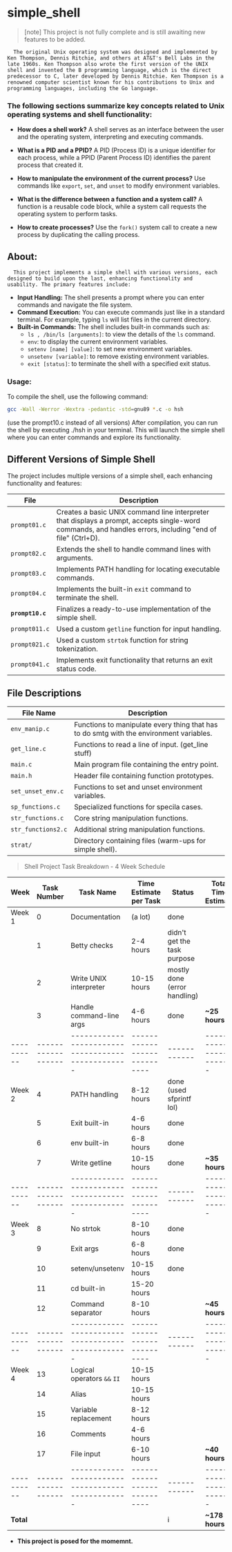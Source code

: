 # simple_shell

> [note]
> This project is not fully complete and is still awaiting new features to be added.

      The original Unix operating system was designed and implemented by Ken Thompson, Dennis Ritchie, and others at AT&T's Bell Labs in the late 1960s. Ken Thompson also wrote the first version of the UNIX shell and invented the B programming language, which is the direct predecessor to C, later developed by Dennis Ritchie. Ken Thompson is a renowned computer scientist known for his contributions to Unix and programming languages, including the Go language.

### The following sections summarize key concepts related to Unix operating systems and shell functionality:
- **How does a shell work?** A shell serves as an interface between the user and the operating system, interpreting and executing commands.
  
- **What is a PID and a PPID?** A PID (Process ID) is a unique identifier for each process, while a PPID (Parent Process ID) identifies the parent process that created it.
  
- **How to manipulate the environment of the current process?** Use commands like `export`, `set`, and `unset` to modify environment variables.
  
- **What is the difference between a function and a system call?** A function is a reusable code block, while a system call requests the operating system to perform tasks.
  
- **How to create processes?** Use the `fork()` system call to create a new process by duplicating the calling process.

## About: 

      This project implements a simple shell with various versions, each designed to build upon the last, enhancing functionality and usability. The primary features include:
- **Input Handling:** The shell presents a prompt where you can enter commands and navigate the file system.
- **Command Execution:** You can execute commands just like in a standard terminal. For example, typing `ls` will list files in the current directory.
- **Built-in Commands:** The shell includes built-in commands such as:
  - `ls , /bin/ls [arguments]`: to view the details of the `ls` command.
  - `env`: to display the current environment variables.
  - `setenv [name] [value]`: to set new environment variables.
  - `unsetenv [variable]`: to remove existing environment variables.
  - `exit [status]`: to terminate the shell with a specified exit status.

### Usage:

To compile the shell, use the following command:

```bash
gcc -Wall -Werror -Wextra -pedantic -std=gnu89 *.c -o hsh
```

 (use the prompt10.c instead of all versions)
After compilation, you can run the shell by executing ./hsh in your terminal. This will launch the simple shell where you can enter commands and explore its functionality.

## Different Versions of Simple Shell

The project includes multiple versions of a simple shell, each enhancing functionality and features:

| **File**        | **Description**                                                                                     |
|------------------|-----------------------------------------------------------------------------------------------------|
| `prompt01.c`     | Creates a basic UNIX command line interpreter that displays a prompt, accepts single-word commands, and handles errors, including "end of file" (Ctrl+D). |
| `prompt02.c`     | Extends the shell to handle command lines with arguments.                                            |
| `prompt03.c`     | Implements PATH handling for locating executable commands.                                           |
| `prompt04.c`     | Implements the built-in `exit` command to terminate the shell.                                        |
| **`prompt10.c`**     | Finalizes a ready-to-use implementation of the simple shell.                                         |
| `prompt011.c`    | Used a custom `getline` function for input handling.                                             |
| `prompt021.c`    | Used a custom `strtok` function for string tokenization.                                       |
| `prompt041.c`    | Implements exit functionality that returns an exit status code.                                     |

## File Descriptions

| File Name             | Description                                      |
|-----------------------|--------------------------------------------------|
| `env_manip.c`        | Functions to manipulate every thing that has to do smtg with the environment variables. |
| `get_line.c`         | Functions to read a line of input. (get_line stuff)                |
| `main.c`             | Main program file containing the entry point.    |
| `main.h`             | Header file containing function prototypes.      |
| `set_unset_env.c`    | Functions to set and unset environment variables. |
| `sp_functions.c`     | Specialized functions for specila cases.    |
| `str_functions.c`    | Core string manipulation functions.               |
| `str_functions2.c`   | Additional string manipulation functions.        |
| `strat/`             | Directory containing files (warm-ups for simple shell).             |


> Shell Project Task Breakdown - 4 Week Schedule

| **Week** | **Task Number** | **Task Name**                                   | **Time Estimate per Task** | **Status** | **Total Time Estimate** |
|----------|------------------|-------------------------------------------------|----------------------------|------------|-------------------------|
| Week 1  | 0                | Documentation                                   | (a lot)                    |  done          |                         |
|          | 1                | Betty checks                                    | 2-4 hours                  |  didn't get the task purpose          |                         |
|          | 2                | Write UNIX interpreter                          | 10-15 hours                |  mostly done (error handling)         |                         |
|          | 3                | Handle command-line args                        | 4-6 hours                  |  done         | **~25 hours**          |
|----------|------------------|-------------------------------------------------|----------------------------|------------|-------------------------|
| Week 2  | 4                | PATH handling                                   | 8-12 hours                 |   done (used sfprintf lol)     |                         |
|          | 5                | Exit built-in                                   | 4-6 hours                  |  done         |                         |
|          | 6                | env built-in                                    | 6-8 hours                  |     done      |                         |
|          | 7                | Write getline                                   | 10-15 hours                |     done      | **~35 hours**       
|----------|------------------|-------------------------------------------------|----------------------------|------------|-------------------------|
| Week 3  | 8                | No strtok                                       | 8-10 hours                 |  done          |                         |
|          | 9                | Exit args                                       | 6-8 hours                  |   done       |                         |
|          | 10               | setenv/unsetenv                                 | 10-15 hours                |   done       |                         |
|          | 11               | cd built-in                                     | 15-20 hours                |           |                         |
|          | 12               | Command separator                               | 8-10 hours                 |            | **~45 hours**          |
|----------|------------------|-------------------------------------------------|----------------------------|------------|-------------------------|
| Week 4  | 13               | Logical operators `&&` `II`                     | 10-15 hours                |            |                         |
|          | 14               | Alias                                           | 10-15 hours                |            |                         |
|          | 15               | Variable replacement                             | 8-12 hours                 |            |                         |
|          | 16               | Comments                                        | 4-6 hours                  |            |                         |
|          | 17               | File input                                      | 6-10 hours                 |            | **~40 hours**          |
|----------|------------------|-------------------------------------------------|----------------------------|------------|-------------------------|
|**Total**|                  |                                                 |                            |   i         | **~178 hours**       | 
* **This project is posed for the momemnt.**
